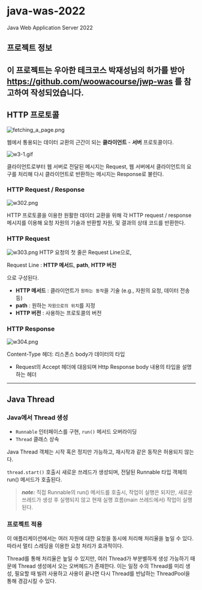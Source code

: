 # java-was-2022
Java Web Application Server 2022


## 프로젝트 정보 

이 프로젝트는 우아한 테크코스 박재성님의 허가를 받아 https://github.com/woowacourse/jwp-was 
를 참고하여 작성되었습니다.
----
## HTTP 프로토콜
![fetching_a_page.png](..%2F..%2F..%2F..%2F..%2Fvar%2Ffolders%2F78%2F7rd3pfkj75g6fz0ny8j9znh40000gn%2FT%2Fme.damir.dropover-mac%2FPromises%2F3355443203%2Ffetching_a_page.png)

웹에서 통용되는 데이터 교환의 근간이 되는 **클라이언트** - **서버** 프로토콜이다.

![w3-1.gif](..%2F..%2F..%2F..%2F..%2Fvar%2Ffolders%2F78%2F7rd3pfkj75g6fz0ny8j9znh40000gn%2FT%2Fme.damir.dropover-mac%2FPromises%2F3690987523%2Fw3-1.gif)

클라이언트로부터 웹 서버로 전달된 메시지는 Request, 웹 서버에서 클라이언트의 요구를 처리해 다시 클라이언트로 반환하는 메시지는 Response로 불린다.

### HTTP Request / Response
![w302.png](..%2F..%2F..%2F..%2F..%2Fvar%2Ffolders%2F78%2F7rd3pfkj75g6fz0ny8j9znh40000gn%2FT%2Fme.damir.dropover-mac%2FPromises%2F3623878659%2Fw302.png)

HTTP 프로토콜을 이용한 원활한 데이터 교환을 위해 각 HTTP request / response 메시지를 이용해 요청 자원의 기술과 반환할 자원, 및 결과의 상태 코드를 반환한다.

### HTTP Request
![w303.png](..%2F..%2F..%2F..%2F..%2Fvar%2Ffolders%2F78%2F7rd3pfkj75g6fz0ny8j9znh40000gn%2FT%2Fme.damir.dropover-mac%2FPromises%2F3825205251%2Fw303.png)
HTTP 요청의 첫 줄은 Request Line으로, 

Request Line : **HTTP 메서드**, **path**, **HTTP 버전**

으로 구성된다.
* **HTTP 메서드** : 클라이언트가 `원하는 동작`을 기술 (e.g., 자원의 요청, 데이터 전송 등)
* **path** : 원하는 `자원으로의 위치`를 지정
* **HTTP 버전** : 사용하는 프로토콜의 버전

### HTTP Response
![w304.png](..%2F..%2F..%2F..%2F..%2Fvar%2Ffolders%2F78%2F7rd3pfkj75g6fz0ny8j9znh40000gn%2FT%2Fme.damir.dropover-mac%2FPromises%2F3892314115%2Fw304.png)

Content-Type 헤더: 리스폰스 body가 데이터의 타입
* Request의 Accept 헤더에 대응되며 Http Response body 내용의 타입을 설명하는 헤더
----

## Java Thread
### Java에서 Thread 생성
* `Runnable` 인터페이스를 구현, `run()` 메서드 오버라이딩
* `Thread` 클래스 상속

Java Thread 객체는 시작 혹은 정지만 가능하고, 재시작과 같은 동작은 허용되지 않는다.

`thread.start()` 호출시 새로운 쓰레드가 생성되며, 전달된 Runnable 타입 객체의 run() 메서드가 호출된다.

> **_note:_** 직접 Runnable의 run() 메서드를 호출시, 작업이 실행은 되지만, 새로운 쓰레드가 생성 후 실행되지 않고 현재 실행 흐름(main 쓰레드에서) 작업이 실행된다.


### 프로젝트 적용
이 애플리케이션에서는 여러 자원에 대한 요청을 동시에 처리해 처리율을 높일 수 있다. 따라서 멀티 스레딩을 이용한 요청 처리가 효과적이다.

Thread를 통해 처리율은 높일 수 있지만, 여러 Thread가 부분별하게 생성 가능하기 때문에 Thread 생성에서 오는 오버헤드가 존재한다. 
이는 일정 수의 Thread를 미리 생성, 필요할 때 빌려 사용하고 사용이 끝나면 다시 Thread를 반납하는 ThreadPool을 통해 경감시킬 수 있다. 

